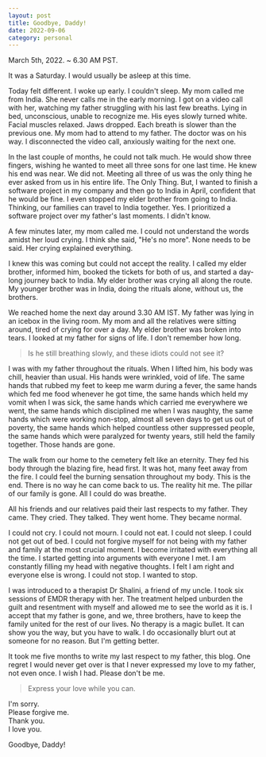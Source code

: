 ```yaml
---
layout: post
title: Goodbye, Daddy!
date: 2022-09-06
category: personal
---
```


March 5th, 2022. ~ 6.30 AM PST.

It was a Saturday. I would usually be asleep at this time.

Today felt different. I woke up early. I couldn't sleep. My mom called me from India. She never calls me in the early morning. I got on a video call with her, watching my father struggling with his last few breaths. Lying in bed, unconscious, unable to recognize me. His eyes slowly turned white. Facial muscles relaxed. Jaws dropped. Each breath is slower than the previous one. My mom had to attend to my father. The doctor was on his way. I disconnected the video call, anxiously waiting for the next one.

In the last couple of months, he could not talk much. He would show three fingers, wishing he wanted to meet all three sons for one last time. He knew his end was near. We did not. Meeting all three of us was the only thing he ever asked from us in his entire life. The Only Thing. But, I wanted to finish a software project in my company and then go to India in April, confident that he would be fine. I even stopped my elder brother from going to India. Thinking, our families can travel to India together. Yes. I prioritized a software project over my father's last moments. I didn't know.

A few minutes later, my mom called me. I could not understand the words amidst her loud crying. I think she said, "He's no more". None needs to be said. Her crying explained everything.

I knew this was coming but could not accept the reality. I called my elder brother, informed him, booked the tickets for both of us, and started a day-long journey back to India. My elder brother was crying all along the route. My younger brother was in India, doing the rituals alone, without us, the brothers.

We reached home the next day around 3.30 AM IST. My father was lying in an icebox in the living room. My mom and all the relatives were sitting around, tired of crying for over a day. My elder brother was broken into tears. I looked at my father for signs of life. I don't remember how long.

> Is he still breathing slowly, and these idiots could not see it?

I was with my father throughout the rituals. When I lifted him, his body was chill, heavier than usual. His hands were wrinkled, void of life. The same hands that rubbed my feet to keep me warm during a fever, the same hands which fed me food whenever he got time, the same hands which held my vomit when I was sick, the same hands which carried me everywhere we went, the same hands which disciplined me when I was naughty, the same hands which were working non-stop, almost all seven days to get us out of poverty, the same hands which helped countless other suppressed people, the same hands which were paralyzed for twenty years, still held the family together. Those hands are gone.

The walk from our home to the cemetery felt like an eternity. They fed his body through the blazing fire, head first. It was hot, many feet away from the fire. I could feel the burning sensation throughout my body. This is the end. There is no way he can come back to us. The reality hit me. The pillar of our family is gone. All I could do was breathe.

All his friends and our relatives paid their last respects to my father. They came. They cried. They talked. They went home. They became normal.

I could not cry. I could not mourn. I could not eat. I could not sleep. I could not get out of bed. I could not forgive myself for not being with my father and family at the most crucial moment. I become irritated with everything all the time. I started getting into arguments with everyone I met. I am constantly filling my head with negative thoughts. I felt I am right and everyone else is wrong. I could not stop. I wanted to stop.

I was introduced to a therapist Dr Shalini, a friend of my uncle. I took six sessions of EMDR therapy with her. The treatment helped unburden the guilt and resentment with myself and allowed me to see the world as it is. I accept that my father is gone, and we, three brothers, have to keep the family united for the rest of our lives. No therapy is a magic bullet. It can show you the way, but you have to walk. I do occasionally blurt out at someone for no reason. But I'm getting better.

It took me five months to write my last respect to my father, this blog. One regret I would never get over is that I never expressed my love to my father, not even once. I wish I had. Please don't be me. 

> Express your love while you can.

I'm sorry.  
Please forgive me.  
Thank you.  
I love you.  

Goodbye, Daddy!
